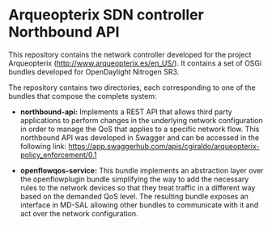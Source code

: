 # Arqueopterix SDN controller Northbound API

This repository contains the network controller developed for the project Arqueopterix (http://www.arqueopterix.es/en_US/). It contains a set of OSGi bundles developed for OpenDaylight Nitrogen SR3.

The repository contains two directories, each corresponding to one of the bundles that compose the complete system:

* **northbound-api:** Implements a REST API that allows third party applications to perform changes in the underlying network configuration in order to manage the QoS that applies to a specific network flow. This northbound API was developed in Swagger and can be accessed in the following link: https://app.swaggerhub.com/apis/cgiraldo/arqueopterix-policy_enforcement/0.1

* **openflowqos-service:** This bundle implements an abstraction layer over the openflowplugin bundle simplifying the way to add the necessary rules to the network devices so that they treat traffic in a different way based on the demanded QoS level. The resulting bundle exposes an interface in MD-SAL allowing other bundles to communicate with it and act over the network configuration.
